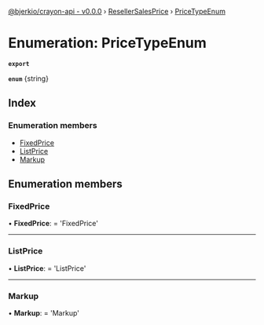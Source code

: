 [@bjerkio/crayon-api - v0.0.0](../README.md) › [ResellerSalesPrice](../modules/resellersalesprice.md) › [PriceTypeEnum](resellersalesprice.pricetypeenum.md)

# Enumeration: PriceTypeEnum

**`export`** 

**`enum`** {string}

## Index

### Enumeration members

* [FixedPrice](resellersalesprice.pricetypeenum.md#fixedprice)
* [ListPrice](resellersalesprice.pricetypeenum.md#listprice)
* [Markup](resellersalesprice.pricetypeenum.md#markup)

## Enumeration members

###  FixedPrice

• **FixedPrice**: =  <any> 'FixedPrice'

___

###  ListPrice

• **ListPrice**: =  <any> 'ListPrice'

___

###  Markup

• **Markup**: =  <any> 'Markup'
